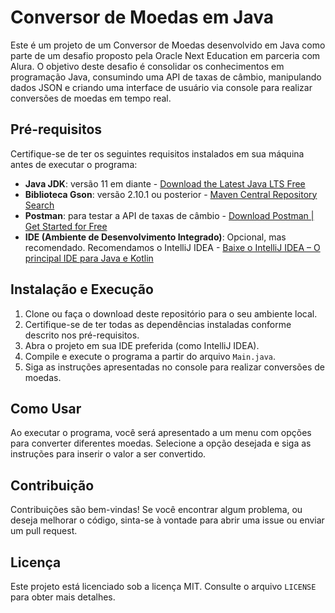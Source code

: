 # Conversor de Moedas em Java

Este é um projeto de um Conversor de Moedas desenvolvido em Java como parte de um desafio proposto pela Oracle Next Education em parceria com Alura. O objetivo deste desafio é consolidar os conhecimentos em programação Java, consumindo uma API de taxas de câmbio, manipulando dados JSON e criando uma interface de usuário via console para realizar conversões de moedas em tempo real.

## Pré-requisitos

Certifique-se de ter os seguintes requisitos instalados em sua máquina antes de executar o programa:

- **Java JDK**: versão 11 em diante - [Download the Latest Java LTS Free](https://www.oracle.com/java/technologies/javase-downloads.html)
- **Biblioteca Gson**: versão 2.10.1 ou posterior - [Maven Central Repository Search](https://search.maven.org/artifact/com.google.code.gson/gson)
- **Postman**: para testar a API de taxas de câmbio - [Download Postman | Get Started for Free](https://www.postman.com/downloads/)
- **IDE (Ambiente de Desenvolvimento Integrado)**: Opcional, mas recomendado. Recomendamos o IntelliJ IDEA - [Baixe o IntelliJ IDEA – O principal IDE para Java e Kotlin](https://www.jetbrains.com/idea/download/)

## Instalação e Execução

1. Clone ou faça o download deste repositório para o seu ambiente local.
2. Certifique-se de ter todas as dependências instaladas conforme descrito nos pré-requisitos.
3. Abra o projeto em sua IDE preferida (como IntelliJ IDEA).
4. Compile e execute o programa a partir do arquivo `Main.java`.
5. Siga as instruções apresentadas no console para realizar conversões de moedas.

## Como Usar

Ao executar o programa, você será apresentado a um menu com opções para converter diferentes moedas. Selecione a opção desejada e siga as instruções para inserir o valor a ser convertido.

## Contribuição

Contribuições são bem-vindas! Se você encontrar algum problema, ou deseja melhorar o código, sinta-se à vontade para abrir uma issue ou enviar um pull request.

## Licença

Este projeto está licenciado sob a licença MIT. Consulte o arquivo `LICENSE` para obter mais detalhes.

